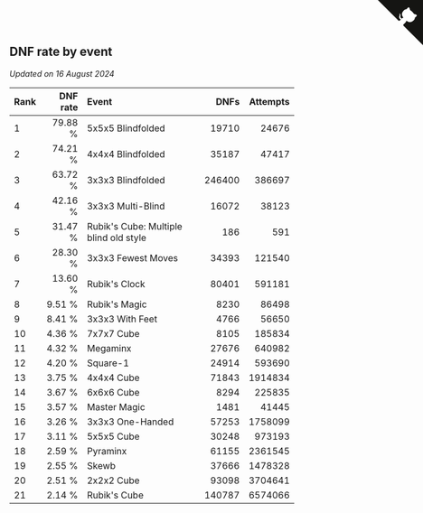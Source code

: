 ## DNF rate by event

*Updated on 16 August 2024*

| Rank | DNF rate | Event | DNFs | Attempts |
| :--- | ---: | :--- | ---: | ---: |
| 1 | 79.88 % | 5x5x5 Blindfolded | 19710 | 24676 |
| 2 | 74.21 % | 4x4x4 Blindfolded | 35187 | 47417 |
| 3 | 63.72 % | 3x3x3 Blindfolded | 246400 | 386697 |
| 4 | 42.16 % | 3x3x3 Multi-Blind | 16072 | 38123 |
| 5 | 31.47 % | Rubik's Cube: Multiple blind old style | 186 | 591 |
| 6 | 28.30 % | 3x3x3 Fewest Moves | 34393 | 121540 |
| 7 | 13.60 % | Rubik's Clock | 80401 | 591181 |
| 8 | 9.51 % | Rubik's Magic | 8230 | 86498 |
| 9 | 8.41 % | 3x3x3 With Feet | 4766 | 56650 |
| 10 | 4.36 % | 7x7x7 Cube | 8105 | 185834 |
| 11 | 4.32 % | Megaminx | 27676 | 640982 |
| 12 | 4.20 % | Square-1 | 24914 | 593690 |
| 13 | 3.75 % | 4x4x4 Cube | 71843 | 1914834 |
| 14 | 3.67 % | 6x6x6 Cube | 8294 | 225835 |
| 15 | 3.57 % | Master Magic | 1481 | 41445 |
| 16 | 3.26 % | 3x3x3 One-Handed | 57253 | 1758099 |
| 17 | 3.11 % | 5x5x5 Cube | 30248 | 973193 |
| 18 | 2.59 % | Pyraminx | 61155 | 2361545 |
| 19 | 2.55 % | Skewb | 37666 | 1478328 |
| 20 | 2.51 % | 2x2x2 Cube | 93098 | 3704641 |
| 21 | 2.14 % | Rubik's Cube | 140787 | 6574066 |


<a href="https://github.com/JustinTimeCuber/wca_statistics" class="github-corner" aria-label="View source on Github"><svg width="80" height="80" viewBox="0 0 250 250" style="fill:#151513; color:#fff; position: absolute; top: 0; border: 0; right: 0;" aria-hidden="true"><path d="M0,0 L115,115 L130,115 L142,142 L250,250 L250,0 Z"></path><path d="M128.3,109.0 C113.8,99.7 119.0,89.6 119.0,89.6 C122.0,82.7 120.5,78.6 120.5,78.6 C119.2,72.0 123.4,76.3 123.4,76.3 C127.3,80.9 125.5,87.3 125.5,87.3 C122.9,97.6 130.6,101.9 134.4,103.2" fill="currentColor" style="transform-origin: 130px 106px;" class="octo-arm"></path><path d="M115.0,115.0 C114.9,115.1 118.7,116.5 119.8,115.4 L133.7,101.6 C136.9,99.2 139.9,98.4 142.2,98.6 C133.8,88.0 127.5,74.4 143.8,58.0 C148.5,53.4 154.0,51.2 159.7,51.0 C160.3,49.4 163.2,43.6 171.4,40.1 C171.4,40.1 176.1,42.5 178.8,56.2 C183.1,58.6 187.2,61.8 190.9,65.4 C194.5,69.0 197.7,73.2 200.1,77.6 C213.8,80.2 216.3,84.9 216.3,84.9 C212.7,93.1 206.9,96.0 205.4,96.6 C205.1,102.4 203.0,107.8 198.3,112.5 C181.9,128.9 168.3,122.5 157.7,114.1 C157.9,116.9 156.7,120.9 152.7,124.9 L141.0,136.5 C139.8,137.7 141.6,141.9 141.8,141.8 Z" fill="currentColor" class="octo-body"></path></svg></a><style>.github-corner:hover .octo-arm{animation:octocat-wave 560ms ease-in-out}@keyframes octocat-wave{0%,100%{transform:rotate(0)}20%,60%{transform:rotate(-25deg)}40%,80%{transform:rotate(10deg)}}@media (max-width:500px){.github-corner:hover .octo-arm{animation:none}.github-corner .octo-arm{animation:octocat-wave 560ms ease-in-out}}</style>

